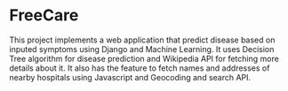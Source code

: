 # FreeCare

This project implements a web application that predict disease based on inputed symptoms using Django and Machine Learning. 
It uses Decision Tree algorithm for disease prediction and Wikipedia API for fetching more details about it.
It also has the feature to fetch names and addresses of nearby hospitals using Javascript and Geocoding and search API.
